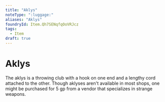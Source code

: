 ```yaml
---
title: "Aklys"
noteType: ":luggage:"
aliases: "Aklys"
foundryId: Item.Qh7SENqfqOoVRJcz
tags:
  - Item
draft: true
---
```


# Aklys

The aklys is a throwing club with a hook on one end and a lengthy cord attached to the other. Though aklyses aren't available in most shops, one might be purchased for 5 gp from a vendor that specializes in strange weapons.
